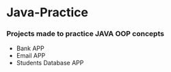 # Java-Practice
### Projects made to practice JAVA OOP concepts
- Bank APP
- Email APP
- Students Database APP
